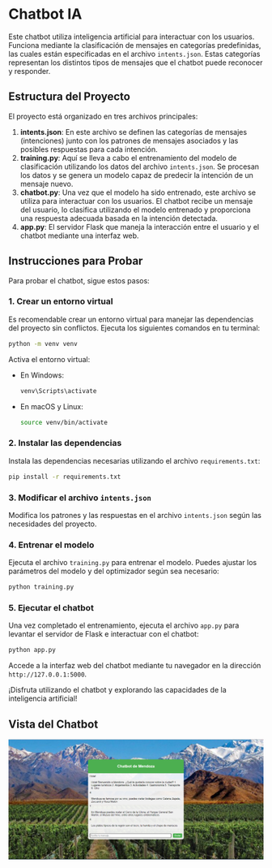 # Chatbot IA

Este chatbot utiliza inteligencia artificial para interactuar con los usuarios. Funciona mediante la clasificación de mensajes en categorías predefinidas, las cuales están especificadas en el archivo `intents.json`. Estas categorías representan los distintos tipos de mensajes que el chatbot puede reconocer y responder.

## Estructura del Proyecto

El proyecto está organizado en tres archivos principales:

1. **intents.json**: En este archivo se definen las categorías de mensajes (intenciones) junto con los patrones de mensajes asociados y las posibles respuestas para cada intención.
2. **training.py**: Aquí se lleva a cabo el entrenamiento del modelo de clasificación utilizando los datos del archivo `intents.json`. Se procesan los datos y se genera un modelo capaz de predecir la intención de un mensaje nuevo.
3. **chatbot.py**: Una vez que el modelo ha sido entrenado, este archivo se utiliza para interactuar con los usuarios. El chatbot recibe un mensaje del usuario, lo clasifica utilizando el modelo entrenado y proporciona una respuesta adecuada basada en la intención detectada.
4. **app.py**: El servidor Flask que maneja la interacción entre el usuario y el chatbot mediante una interfaz web.

## Instrucciones para Probar

Para probar el chatbot, sigue estos pasos:

### 1. Crear un entorno virtual

Es recomendable crear un entorno virtual para manejar las dependencias del proyecto sin conflictos. Ejecuta los siguientes comandos en tu terminal:

```bash
python -m venv venv
```

Activa el entorno virtual:
- En Windows:
  ```bash
  venv\Scripts\activate
  ```
- En macOS y Linux:
  ```bash
  source venv/bin/activate
  ```

### 2. Instalar las dependencias

Instala las dependencias necesarias utilizando el archivo `requirements.txt`:

```bash
pip install -r requirements.txt
```

### 3. Modificar el archivo `intents.json`

Modifica los patrones y las respuestas en el archivo `intents.json` según las necesidades del proyecto.

### 4. Entrenar el modelo

Ejecuta el archivo `training.py` para entrenar el modelo. Puedes ajustar los parámetros del modelo y del optimizador según sea necesario:

```bash
python training.py
```

### 5. Ejecutar el chatbot

Una vez completado el entrenamiento, ejecuta el archivo `app.py` para levantar el servidor de Flask e interactuar con el chatbot:

```bash
python app.py
```

Accede a la interfaz web del chatbot mediante tu navegador en la dirección `http://127.0.0.1:5000`.

¡Disfruta utilizando el chatbot y explorando las capacidades de la inteligencia artificial!



## Vista del Chatbot

![Vista del Chatbot](static/img/chatbot.png)